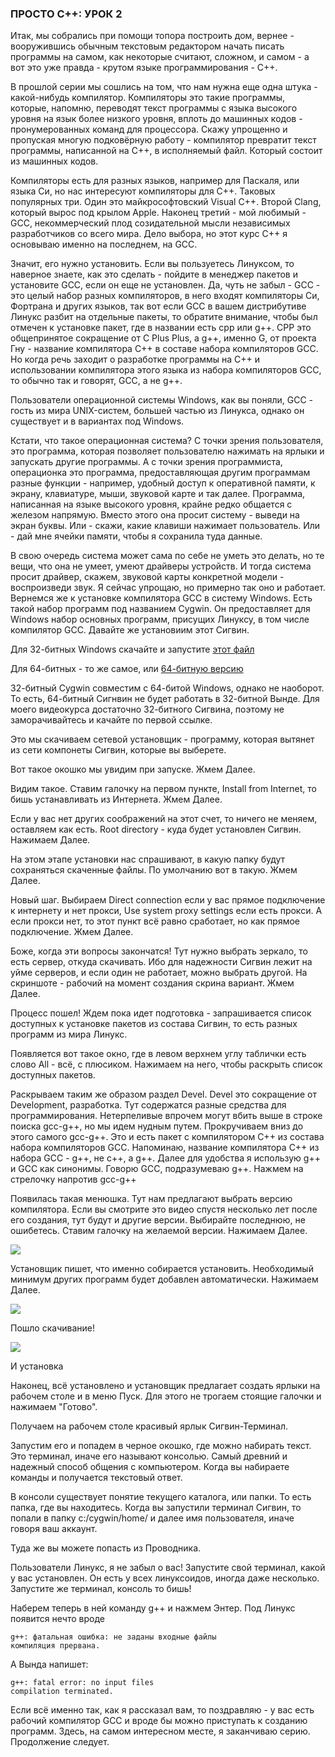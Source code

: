 ### ПРОСТО С++: УРОК 2

   Итак, мы собрались при помощи топора построить дом, вернее - вооружившись обычным текстовым редактором начать писать программы на самом, как некоторые считают, сложном, и самом - а вот это уже правда - крутом языке программирования - С++.

   В прошлой серии мы сошлись на том, что нам нужна еще одна штука - какой-нибудь компилятор. Компиляторы это такие программы, которые, напомню, переводят текст программы с языка высокого уровня на язык более низкого уровня, вплоть до машинных кодов - пронумерованных команд для процессора. Скажу упрощенно и пропуская многую подковёрную работу - компилятор превратит текст программы, написанной на С++, в исполняемый файл. Который состоит из машинных кодов.

   Компиляторы есть для разных языков, например для Паскаля, или языка Си, но нас интересуют компиляторы для С++. Таковых популярных три. Один это майкрософтовский Visual C++. Второй Clang, который вырос под крылом Apple. Наконец третий - мой любимый - GCC, некоммерческий плод созидательной мысли независимых разработчиков со всего мира. Дело выбора, но этот курс С++ я основываю именно на последнем, на GCC.

   Значит, его нужно установить. Если вы пользуетесь Линуксом, то наверное знаете, как это сделать - пойдите в менеджер пакетов и установите GCC, если он еще не установлен. Да, чуть не забыл - GCC - это целый набор разных компиляторов, в него входят компиляторы Си, Фортрана и других языков, так вот если GCC в вашем дистрибутиве Линукс разбит на отдельные пакеты, то обратите внимание, чтобы был отмечен к установке пакет, где в названии есть cpp или g++. CPP это общепринятое сокращение от C Plus Plus, а g++, именно G, от проекта Гну - название компилятора С++ в составе набора компиляторов GCC.
   Но когда речь заходит о разработке программы на С++ и использовании компилятора этого языка из набора компиляторов GCC, то обычно так и говорят, GCC, а не g++.

   Пользователи операционной системы Windows, как вы поняли, GCC - гость из мира UNIX-систем, большей частью из Линукса, однако он существует и в вариантах под Windows. 

   Кстати, что такое операционная система? С точки зрения пользователя, это программа, которая позволяет пользователю нажимать на ярлыки и запускать другие программы. А с точки зрения программиста, операционка это программа, предоставляющая другим программам разные функции - например, удобный доступ к оперативной памяти, к экрану, клавиатуре, мыши, звуковой карте и так далее. Программа, написанная на языке высокого уровня, крайне редко общается с железом напрямую. Вместо этого она просит систему - выведи на экран буквы. Или - скажи, какие клавиши нажимает пользователь. Или - дай мне ячейки памяти, чтобы я сохранила туда данные.

   В свою очередь система может сама по себе не уметь это делать, но те вещи, что она не умеет, умеют драйверы устройств. И тогда система просит драйвер, скажем, звуковой карты конкретной модели - воспроизведи звук. Я сейчас упрощаю, но примерно так оно и работает.
   Вернемся же к установке компилятора GCС в систему Windows. Есть такой набор программ под названием Cygwin. Он предоставляет для Windows набор основных программ, присущих Линуксу, в том числе компилятор GCC. Давайте же установиим этот Сигвин.

   Для 32-битных Windows скачайте и запустите 
[этот файл](https://cygwin.com/setup-x86.exe)

  Для 64-битных - то же самое, или 
[64-битную версию](https://cygwin.com/setup-x86_64.exe)

   32-битный Cygwin совместим с 64-битой Windows, однако не наоборот. То есть, 64-битный Сигнвин не будет работать в 32-битной Вынде. Для моего видеокурса достаточно 32-битного Сигвина, поэтому не заморачивайтесь и качайте по первой ссылке.

  Это мы скачиваем сетевой установщик - программу, которая вытянет из сети компонеты Сигвин, которые вы выберете. 

[](cyg01.png)

Вот такое окошко мы увидим при запуске. Жмем Далее. 


[](cyg02.png)

Видим такое. Ставим галочку на первом пункте, Install from Internet, то бишь устанавливать из Интернета. Жмем Далее.

[](cyg03.png)

Если у вас нет других соображений на этот счет, то ничего не меняем, оставляем как есть. Root directory - куда будет установлен Сигвин. Нажимаем Далее.

[](cyg04.png)

   На этом этапе установки нас спрашивают, в какую папку будут сохраняться скаченные файлы. По умолчанию вот в такую. Жмем Далее.

[](cyg05.png)

Новый шаг. Выбираем Direct connection если у вас прямое подключение к интернету и нет прокси, Use system proxy settings если есть прокси. А если прокси нет, то этот пункт всё равно сработает, но как прямое подключение. Жмем Далее.
  
[](cyg06.png)

Боже, когда эти вопросы закончатся! Тут нужно выбрать зеркало, то есть сервер, откуда скачивать. Ибо для надежности Сигвин лежит на уйме серверов, и если один не работает, можно выбрать другой. На скриншоте - рабочий на момент создания скрина вариант. Жмем Далее.

[](cyg07.png)

Процесс пошел! Ждем пока идет подготовка - запрашивается список доступных к установке пакетов из состава Сигвин, то есть разных программ из мира Линукс.

[](cyg08.png)

Появляется вот такое окно, где в левом верхнем углу таблички есть слово All - всё, с плюсиком. Нажимаем на него, чтобы раскрыть список доступных пакетов.

[](cyg10.png)

Раскрываем таким же образом раздел Devel. Devel это сокращение от Development, разработка. Тут содержатся разные средства для программирования. Нетерпеливые впрочем могут вбить выше в строке поиска gcc-g++, но мы идем нудным путем. Прокручиваем вниз до этого самого gcc-g++. Это и есть пакет с компилятором C++ из состава набора компиляторов GCC. Напоминаю, название компилятора С++ из набора GCC - g++, не c++, а g++. Далее для удобства я использую g++ и GCC как синонимы. Говорю GCC, подразумеваю g++.
Нажмем на стрелочку напротив gcc-g++

[](cyg11.png)
 
   Появилась такая менюшка. Тут нам предлагают выбрать версию компилятора. Если вы смотрите это видео спустя несколько лет после его создания, тут будут и другие версии. Выбирайте последнюю, не ошибетесь. Ставим галочку на желаемой версии. Нажимаем Далее.
   
![](cyg12.png)

   Установщик пишет, что именно собирается установить. Необходимый минимум других программ будет добавлен автоматически. Нажимаем Далее.

![](cyg13.png)

Пошло скачивание!

![](cyg14.png)

И установка

[](cyg15.png)

Наконец, всё установлено и установщик предлагает создать ярлыки на рабочем столе и в меню Пуск. Для этого не трогаем стоящие галочки и нажимаем "Готово".

Получаем на рабочем столе красивый ярлык Сигвин-Терминал. 

Запустим его и попадем в черное окошко, где можно набирать текст. Это терминал, иначе его называют консолью. Самый древний и надежный способ общения с компьютером. Когда вы набираете команды и получается текстовый ответ.

   В консоли существует понятие текущего каталога, или папки. То есть папка, где вы находитесь. Когда вы запустили терминал Сигвин, то попали в папку 
c:/cygwin/home/ и далее имя пользователя, иначе говоря ваш аккаунт.

   Туда же вы можете попасть из Проводника.

   Пользователи Линукс, я не забыл о вас! Запустите свой терминал, какой у вас установлен. Он есть у всех линуксоидов, иногда даже несколько. Запустите же терминал, консоль то бишь!

   Наберем теперь в ней команду g++ и нажмем Энтер. Под Линукс появится нечто вроде 

```
g++: фатальная ошибка: не заданы входные файлы
компиляция прервана.
```

А Вында напишет:

```
g++: fatal error: no input files
compilation terminated.
```

Если всё именно так, как я рассказал вам, то поздравляю - у вас есть рабочий компилятор GCC и вроде бы можно приступать к созданию программ. Здесь, на самом интересном месте, я заканчиваю серию. Продолжение следует.
